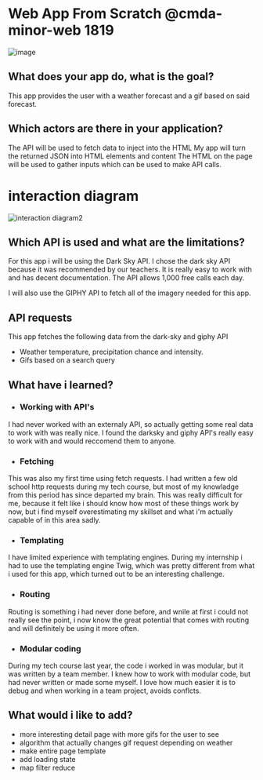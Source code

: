 # Web App From Scratch @cmda-minor-web 1819
![image](https://user-images.githubusercontent.com/43436118/75522841-321b2000-5a0b-11ea-9b9b-5f601dd922af.png)


## What does your app do, what is the goal?
This app provides the user with a weather forecast and a gif based on said forecast.

## Which actors are there in your application?
The API will be used to fetch data to inject into the HTML
My app will turn the returned JSON into HTML elements and content
The HTML on the page will be used to gather inputs which can be used to make API calls.

# interaction diagram
![interaction diagram2](https://user-images.githubusercontent.com/43436118/75524196-b7073900-5a0d-11ea-8b0f-b720e60e5051.png)


## Which API is used and what are the limitations?
For this app i will be using the Dark Sky API. I chose the dark sky API because it was recommended by our teachers. It is really easy to work with and has decent documentation. The API allows 1,000 free calls each day.

I will also use the GIPHY API to fetch all of the imagery needed for this app.

## API requests
This app fetches the following data from the dark-sky and giphy API

- Weather temperature, precipitation chance and intensity.
- Gifs based on a search query

## What have i learned?
- ### Working with API's
I had never worked with an externaly API, so actually getting some real data to work with was really nice. I found the darksky and giphy API's really easy to work with and would reccomend them to anyone. 

- ### Fetching
This was also my first time using fetch requests. I had written a few old school http requests during my tech course, but most of my knowladge from this period has since departed my brain. This was really difficult for me, because it felt like i should know how most of these things work by now, but i find myself overestimating my skillset and what i'm actually capable of in this area sadly.

- ### Templating
I have limited experience with templating engines. During my internship i had to use the templating engine Twig, which was pretty different from what i used for this app, which turned out to be an interesting challenge. 

- ### Routing
Routing is something i had never done before, and wnile at first i could not really see the point, i now know the great potential that comes with routing and will definitely be using it more often. 

- ### Modular coding
During my tech course last year, the code i worked in was modular, but it was written by a team member. I knew how to work with modular code, but had never written or made some myself. I love how much easier it is to debug and when working in a team project, avoids conflcts.

## What would i like to add?
- more interesting detail page with more gifs for the user to see
- algorithm that actually changes gif request depending on weather
- make entire page template
- add loading state
- map filter reduce

